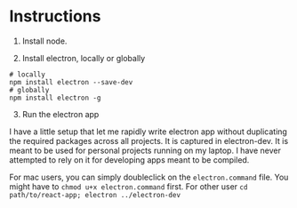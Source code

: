 # Instructions

1. Install node.

2. Install electron, locally or globally

```
# locally
npm install electron --save-dev
# globally
npm install electron -g
```

3. Run the electron app

I have a little setup that let me rapidly write electron app without duplicating the required packages across all projects. It is captured in electron-dev. It is meant to be used for personal projects running on my laptop. I have never attempted to rely on it for developing apps meant to be compiled.

For mac users, you can simply doubleclick on the `electron.command` file. You might have to `chmod u+x electron.command` first. For other user `cd path/to/react-app; electron ../electron-dev`

